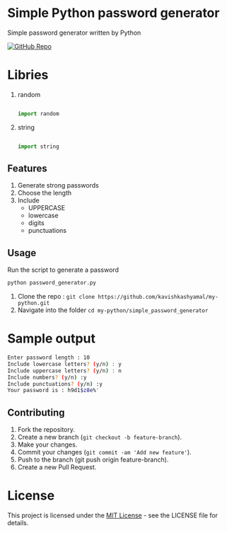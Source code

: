 # Simple Python password generator

Simple password generator written by Python

[![GitHub Repo](https://img.shields.io/badge/GitHub-Repo-blue)](https://github.com/kavishkashyamal/my-python)


# Libries

1. random
   
   ```python
   
   import random
3. string
   
   ```python
   
   import string

## Features

1. Generate strong passwords
2. Choose the length
3. Include
   * UPPERCASE
   * lowercase
   * digits
   * punctuations

## Usage
Run the script to generate a password
```bash
python password_generator.py
```

1. Clone the repo : ```git clone https://github.com/kavishkashyamal/my-python.git```
2. Navigate into the folder ```cd my-python/simple_password_generator```


# Sample output

```bash 
Enter password length : 10
Include lowercase letters? (y/n) : y
Include uppercase letters? (y/n) : n
Include numbers? (y/n) :y
Include punctuations? (y/n) :y
Your password is : h9d1$z8e%'
```

## Contributing
1. Fork the repository.
2. Create a new branch (```git checkout -b feature-branch```).
3. Make your changes.
4. Commit your changes (```git commit -am 'Add new feature'```).
5. Push to the branch (git push origin feature-branch).
6. Create a new Pull Request.

# License
This project is licensed under the [MIT License](https://github.com/kavishkashyamal/my-python/edit/main/LICENSE) - see the LICENSE file for details.
